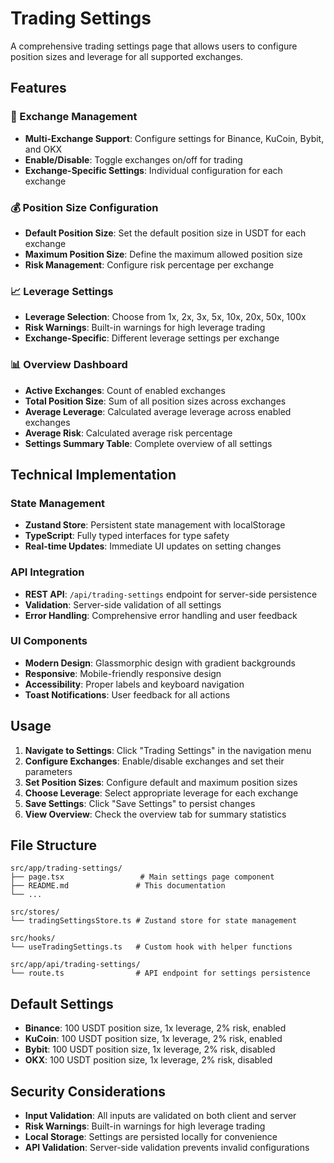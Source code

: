 # Trading Settings

A comprehensive trading settings page that allows users to configure position sizes and leverage for all supported exchanges.

## Features

### 🏦 Exchange Management

- **Multi-Exchange Support**: Configure settings for Binance, KuCoin, Bybit, and OKX
- **Enable/Disable**: Toggle exchanges on/off for trading
- **Exchange-Specific Settings**: Individual configuration for each exchange

### 💰 Position Size Configuration

- **Default Position Size**: Set the default position size in USDT for each exchange
- **Maximum Position Size**: Define the maximum allowed position size
- **Risk Management**: Configure risk percentage per exchange

### 📈 Leverage Settings

- **Leverage Selection**: Choose from 1x, 2x, 3x, 5x, 10x, 20x, 50x, 100x
- **Risk Warnings**: Built-in warnings for high leverage trading
- **Exchange-Specific**: Different leverage settings per exchange

### 📊 Overview Dashboard

- **Active Exchanges**: Count of enabled exchanges
- **Total Position Size**: Sum of all position sizes across exchanges
- **Average Leverage**: Calculated average leverage across enabled exchanges
- **Average Risk**: Calculated average risk percentage
- **Settings Summary Table**: Complete overview of all settings

## Technical Implementation

### State Management

- **Zustand Store**: Persistent state management with localStorage
- **TypeScript**: Fully typed interfaces for type safety
- **Real-time Updates**: Immediate UI updates on setting changes

### API Integration

- **REST API**: `/api/trading-settings` endpoint for server-side persistence
- **Validation**: Server-side validation of all settings
- **Error Handling**: Comprehensive error handling and user feedback

### UI Components

- **Modern Design**: Glassmorphic design with gradient backgrounds
- **Responsive**: Mobile-friendly responsive design
- **Accessibility**: Proper labels and keyboard navigation
- **Toast Notifications**: User feedback for all actions

## Usage

1. **Navigate to Settings**: Click "Trading Settings" in the navigation menu
2. **Configure Exchanges**: Enable/disable exchanges and set their parameters
3. **Set Position Sizes**: Configure default and maximum position sizes
4. **Choose Leverage**: Select appropriate leverage for each exchange
5. **Save Settings**: Click "Save Settings" to persist changes
6. **View Overview**: Check the overview tab for summary statistics

## File Structure

```
src/app/trading-settings/
├── page.tsx                 # Main settings page component
├── README.md               # This documentation
└── ...

src/stores/
└── tradingSettingsStore.ts # Zustand store for state management

src/hooks/
└── useTradingSettings.ts   # Custom hook with helper functions

src/app/api/trading-settings/
└── route.ts                # API endpoint for settings persistence
```

## Default Settings

- **Binance**: 100 USDT position size, 1x leverage, 2% risk, enabled
- **KuCoin**: 100 USDT position size, 1x leverage, 2% risk, enabled
- **Bybit**: 100 USDT position size, 1x leverage, 2% risk, disabled
- **OKX**: 100 USDT position size, 1x leverage, 2% risk, disabled

## Security Considerations

- **Input Validation**: All inputs are validated on both client and server
- **Risk Warnings**: Built-in warnings for high leverage trading
- **Local Storage**: Settings are persisted locally for convenience
- **API Validation**: Server-side validation prevents invalid configurations
